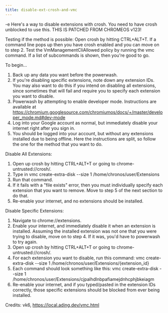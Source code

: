 ```yaml
---
title: disable-ext-crosh-and-vmc
---
```


-e 
Here's a way to disable extensions with crosh. You need to have crosh unblocked to use this.
THIS IS PATCHED FROM CHROMEOS v123!

Testing if the method is possible:
Open crosh by hitting CTRL+ALT+T. If a command line pops up then you have crosh enabled and you can move on to step 2.
Test the VmManagementCliAllowed policy by running the vmc command. If a list of subcommands is shown, then you're good to go.

To begin...
1. Back up any data you want before the powerwash.
2. If you're disabling specific extensions, note down any extension IDs. 
You may also want to do this if you intend on disabling all extensions, 
since sometimes that will fail and require you to specify each extension you want to disable.
3. Powerwash by attempting to enable developer mode. Instructions are available at 
https://chromium.googlesource.com/chromiumos/docs/+/master/developer_mode.md#dev-mode
4. Log into your Google account as normal, but immediately disable your internet right after you sign in.
5. You should be logged into your account, but without any extensions installed due to being offline. 
Here the instructions are split, so follow the one for the method that you want to do.

Disable All Extensions:
1. Open up crosh by hitting CTRL+ALT+T or going to chrome-untrusted://crosh/.
2. Type in vmc create-extra-disk --size 1 /home/chronos/user/Extensions
3. Run that command.
4. If it fails with a "file exists" error, then you must individually specify each extension that you want to remove. 
Move to step 5 of the next section to do that.
5. Re-enable your internet, and no extensions should be installed.

Disable Specific Extensions:
1. Navigate to chrome://extensions.
2. Enable your internet, and immediately disable it when an extension is installed.
Assuming the installed extension was not one that you were trying to disable, move on to step 4. 
If it was, you'd have to powerwash to try again.
3. Open up crosh by hitting CTRL+ALT+T or going to chrome-untrusted://crosh/.
4. For each extension you want to disable, run this command:
vmc create-extra-disk --size 1 /home/chronos/user/Extensions/{extension_id}
5. Each command should look something like this: 
vmc create-extra-disk --size 1 /home/chronos/user/Extensions/cjpalhdlnbpafiamejdnhcphjbkeiagm
6. Re-enable your internet, and if you typed/pasted in the extension IDs correctly, 
those specific extensions should be blocked from ever being installed.

Credits: vk6, https://local.ading.dev/vmc.html
